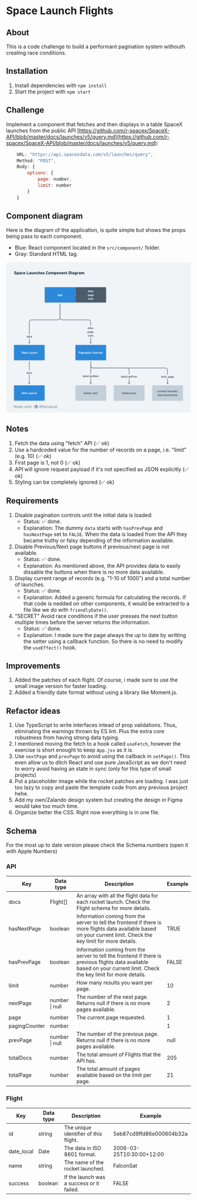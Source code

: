 # Space Launch Flights

## About

This is a code challenge to build a performant pagination system withouth creating race conditions.

## Installation

1. Install dependencies with `npm install`
1. Start the project with `npm start`

## Challenge

Implement a component that fetches and then displays in a table
SpaceX launches from the public API [https://github.com/r-spacex/SpaceX-API/blob/master/docs/launches/v5/query.md](https://github.com/r-spacex/SpaceX-API/blob/master/docs/launches/v5/query.md):

```js
    URL: "https://api.spacexdata.com/v5/launches/query",
    Method: "POST",
    Body: {
        options: {
            page: number,
            limit: number
        }
    }
```

## Component diagram

Here is the diagram of the application, is quite simple but shows the props being pass to each component.

- Blue: React component located in the `src/component/` folder.
- Gray: Standard HTML tag.

![Component diagram](component-diagram.png)

## Notes

1. Fetch the data using "fetch" API (✅ ok)
1. Use a hardcoded value for the number of records on a page, i.e. "limit" (e.g. 10) (✅ ok)
1. First page is 1, not 0 (✅ ok)
1. API will ignore request payload if it's not specified as JSON explicitly (✅ ok)
1. Styling can be completely ignored (✅ ok)

## Requirements

1. Disable pagination controls until the initial data is loaded:
   - Status: ✅ done.
   - Explanation: The dummy `data` starts with `hasPrevPage` and `hasNextPage` set to `FALSE`. When the data is loaded from the API they became truthy or falsy depending of the information available.
1. Disable Previous/Next page buttons if previous/next page is not available.
   - Status: ✅ done.
   - Explanation: As mentioned above, the API provides data to easily dissable the buttons when there is no more data available.
1. Display current range of records (e.g. "1-10 of 1000") and a total number of launches.
   - Status: ✅ done.
   - Explanation: Added a generic formula for calculating the records. If that code is nedded on other components, it would be extracted to a file like we do with `friendlyDate()`.
1. "SECRET" Avoid race conditions if the user presses the next button multiple times before the server returns the information.
   - Status: ✅ done.
   - Explanation: I made sure the page always the up to date by writting the setter using a callback function. So there is no need to modify the `useEffect()` hook.

## Improvements

1. Added the patches of each flight. Of course, i made sure to use the small image version for faster loading.
1. Added a friendly date format without using a library like Moment.js.

## Refactor ideas

1. Use TypeScript to write interfaces intead of prop validations. Thus, eliminating the warnings thrown by ES lint. Plus the extra core robustness from having strong data typing.
1. I mentioned moving the fetch to a hook called `useFetch`, however the exercise is short enought to keep `App.jsx` as it is.
1. Use `nextPage` and `prevPage` to avoid using the callback in `setPage()`. This even allow us to ditch React and use pure JavaScript as we don't need to worry avoid having an state in sync (only for this type of small projects)
1. Put a placeholder image while the rocket patches are loading. I was just too lazy to copy and paste the template code from any previous project hehe.
1. Add my own/Zalando design system but creating the design in Figma would take too much time.
1. Organize better the CSS. Right now everything is in one file.

## Schema

For the most up to date version please check the Schema.numbers (open it with Apple Numbers)

### API

| Key           | Data type      | Description                                                                                                                                                            | Example |
| ------------- | -------------- | ---------------------------------------------------------------------------------------------------------------------------------------------------------------------- | ------- |
| docs          | Flight[]       | An array with all the flight data for each rocket launch. Check the Flight schema for more details.                                                                    |         |
| hasNextPage   | boolean        | Information coming from the server to tell the frontend if there is more flights data available based on your current limit. Check the key limit for more details.     | TRUE    |
| hasPrevPage   | boolean        | Information coming from the server to tell the frontend if there is previous flights data available based on your current limit. Check the key limit for more details. | FALSE   |
| limit         | number         | How many results you want per page.                                                                                                                                    | 10      |
| nextPage      | number \| null | The number of the next page. Returns null if there is no more pages available.                                                                                         | 2       |
| page          | number         | The current page requested.                                                                                                                                            | 1       |
| pagingCounter | number         |                                                                                                                                                                        | 1       |
| prevPage      | number \| null | The number of the previous page. Returns null if there is no more pages available.                                                                                     | null    |
| totalDocs     | number         | The total amount of Flights that the API has.                                                                                                                          | 205     |
| totalPage     | number         | The total amount of pages available based on the limit per page.                                                                                                       | 21      |

### Flight

| Key        | Data type | Description                               | Example                   |
| ---------- | --------- | ----------------------------------------- | ------------------------- |
| id         | string    | The unique identifier of this flight.     | 5eb87cd9ffd86e000604b32a  |
| date_local | Date      | The data in ISO 8601 format.              | 2006-03-25T10:30:00+12:00 |
| name       | string    | The name of the rocket launched.          | FalconSat                 |
| success    | boolean   | If the launch was a success or it failed. | FALSE                     |
